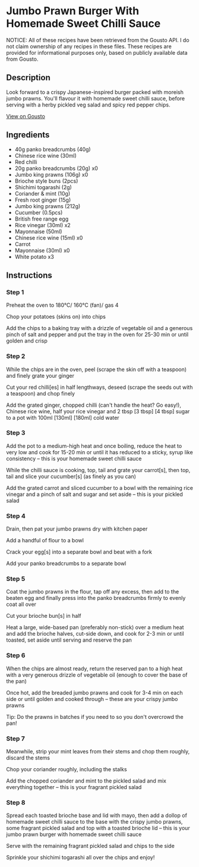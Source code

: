 # Jumbo Prawn Burger With Homemade Sweet Chilli Sauce

NOTICE: All of these recipes have been retrieved from the Gousto API. I do not claim ownership of any recipes in these files. These recipes are provided for informational purposes only, based on publicly available data from Gousto.

## Description

Look forward to a crispy Japanese-inspired burger packed with moreish jumbo prawns. You'll flavour it with homemade sweet chilli sauce, before serving with a herby pickled veg salad and spicy red pepper chips.

[View on Gousto](https://www.gousto.co.uk/recipes/cookbook/jumbo-prawn-burger-with-homemade-sweet-chilli-sauce)

## Ingredients

- 40g panko breadcrumbs (40g)
- Chinese rice wine (30ml)
- Red chilli
- 20g panko breadcrumbs (20g) x0
- Jumbo king prawns (106g) x0
- Brioche style buns (2pcs)
- Shichimi togarashi (2g)
- Coriander & mint (10g)
- Fresh root ginger (15g)
- Jumbo king prawns (212g)
- Cucumber (0.5pcs)
- British free range egg
- Rice vinegar (30ml) x2
- Mayonnaise (50ml)
- Chinese rice wine (15ml) x0
- Carrot
- Mayonnaise (30ml) x0
- White potato x3

## Instructions


### Step 1

Preheat the oven to 180°C/ 160°C (fan)/ gas 4

Chop your potatoes (skins on) into chips

Add the chips to a baking tray with a drizzle of vegetable oil and a generous pinch of salt and pepper and put the tray in the oven for 25-30 min or until golden and crisp


### Step 2

While the chips are in the oven, peel (scrape the skin off with a teaspoon) and finely grate your ginger

Cut your red chilli[es] in half lengthways, deseed (scrape the seeds out with a teaspoon) and chop finely

Add the grated ginger, chopped chilli (can't handle the heat? Go easy!), Chinese rice wine, half your rice vinegar and 2 tbsp <span class="text-purple">[3 tbsp]</span> <span class="text-danger">[4 tbsp]</span> sugar to a pot with 100ml <span class="text-purple">[130ml]</span><span class="text-danger"> [180ml] </span>cold water


### Step 3

Add the pot to a medium-high heat and once boiling, reduce the heat to very low and cook for 15-20 min or until it has reduced to a sticky, syrup like consistency – this is your homemade sweet chilli sauce

While the chilli sauce is cooking, top, tail and grate your carrot[s], then top, tail and slice your cucumber[s] (as finely as you can)

Add the grated carrot and sliced cucumber to a bowl with the remaining rice vinegar and a pinch of salt and sugar and set aside – this is your pickled salad


### Step 4

Drain, then pat your jumbo prawns dry with kitchen paper

Add a handful of flour to a bowl

Crack your egg[s] into a separate bowl and beat with a fork

Add your panko breadcrumbs to a separate bowl


### Step 5

Coat the jumbo prawns in the flour, tap off any excess, then add to the beaten egg and finally press into the panko breadcrumbs firmly to evenly coat all over

Cut your brioche bun[s] in half

Heat a large, wide-based pan (preferably non-stick) over a medium heat and add the brioche halves, cut-side down, and cook for 2-3 min or until toasted, set aside until serving and reserve the pan


### Step 6

When the chips are almost ready, return the reserved pan to a high heat with a very generous drizzle of vegetable oil (enough to cover the base of the pan)

Once hot, add the breaded jumbo prawns and cook for 3-4 min on each side or until golden and cooked through – these are your crispy jumbo prawns

Tip: Do the prawns in batches if you need to so you don't overcrowd the pan!


### Step 7

Meanwhile, strip your mint leaves from their stems and chop them roughly, discard the stems

Chop your coriander roughly, including the stalks

Add the chopped coriander and mint to the pickled salad and mix everything together – this is your fragrant pickled salad

### Step 8

Spread each toasted brioche base and lid with mayo, then add a dollop of homemade sweet chilli sauce to the base with the crispy jumbo prawns, some fragrant pickled salad and top with a toasted brioche lid – this is your jumbo prawn burger with homemade sweet chilli sauce

Serve with the remaining fragrant pickled salad and chips to the side

Sprinkle your shichimi togarashi all over the chips and enjoy!

